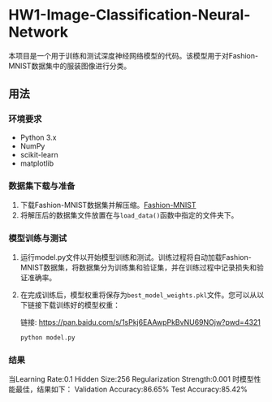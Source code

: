 # HW1-Image-Classification-Neural-Network

本项目是一个用于训练和测试深度神经网络模型的代码。该模型用于对Fashion-MNIST数据集中的服装图像进行分类。

## 用法

### 环境要求

- Python 3.x
- NumPy
- scikit-learn
- matplotlib

### 数据集下载与准备

1. 下载Fashion-MNIST数据集并解压缩。[Fashion-MNIST](https://github.com/zalandoresearch/fashion-mnist)
2. 将解压后的数据集文件放置在与`load_data()`函数中指定的文件夹下。

### 模型训练与测试

1. 运行model.py文件以开始模型训练和测试。训练过程将自动加载Fashion-MNIST数据集，将数据集分为训练集和验证集，并在训练过程中记录损失和验证准确率。

2. 在完成训练后，模型权重将保存为`best_model_weights.pkl`文件。您可以从以下链接下载训练好的模型权重：

   链接: https://pan.baidu.com/s/1sPkj6EAAwpPkBvNU69NOjw?pwd=4321

    ```bash
    python model.py
    ```

### 结果

当Learning Rate:0.1 Hidden Size:256 Regularization Strength:0.001 时模型性能最佳，结果如下：
Validation Accuracy:86.65%	Test Accuracy:85.42%
